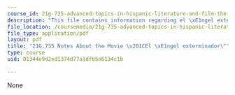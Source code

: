 ```yaml
---
course_id: 21g-735-advanced-topics-in-hispanic-literature-and-film-the-films-of-luis-bunuel-fall-2013
description: "This file contains information regarding el \xE1ngel exterminador."
file_location: /coursemedia/21g-735-advanced-topics-in-hispanic-literature-and-film-the-films-of-luis-bunuel-fall-2013/01344e9d2ed1374d77a1dfb5e6134c1b_MIT21G_735F13_study_angel.pdf
file_type: application/pdf
layout: pdf
title: "21G.735 Notes About the Movie \u201CEl \xE1ngel exterminador\""
type: course
uid: 01344e9d2ed1374d77a1dfb5e6134c1b

---
```

None